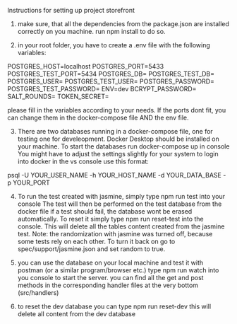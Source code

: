 Instructions for setting up project storefront

1. make sure, that all the dependencies from the package.json are installed correctly on you machine. run npm install to do so.

2. in your root folder, you have to create a .env file with the following variables:

POSTGRES_HOST=localhost
POSTGRES_PORT=5433
POSTGRES_TEST_PORT=5434
POSTGRES_DB=
POSTGRES_TEST_DB=
POSTGRES_USER=
POSTGRES_TEST_USER=
POSTGRES_PASSWORD=
POSTGRES_TEST_PASSWORD=
ENV=dev
BCRYPT_PASSWORD=
SALT_ROUNDS=
TOKEN_SECRET=

please fill in the variables according to your needs. If the ports dont fit, you can change them in the docker-compose file AND the env file.

3. There are two databases running in a docker-compose file, one for testing one for develeopment. Docker Desktop should be installed on your machine. To start the databases run docker-compose up in console
You might have to adjust the settings slightly for your system
to login into docker in the vs console use this format: 

psql -U YOUR_USER_NAME -h YOUR_HOST_NAME -d YOUR_DATA_BASE -p YOUR_PORT

4. To run the test created with jasmine, simply type npm run test into your console
The test will then be performed on the test database from the docker file
if a test should fail, the database wont be erased automatically. To reset it simply type npm run reset-test into the console. This will delete all the tables content created from the jasmine test. Note: the randomization with jasmine was turned off, because some tests rely on each other. To turn it back on go to spec/support/jasmine.json and set random to true.

5. you can use the database on your local machine and test it with postman (or a similar program/browser etc.)
type npm run watch into you console to start the server. you can find all the get and post methods in the corresponding handler files at the very bottom (src/handlers)

6. to reset the dev database you can type npm run reset-dev
this will delete all content from the dev database

